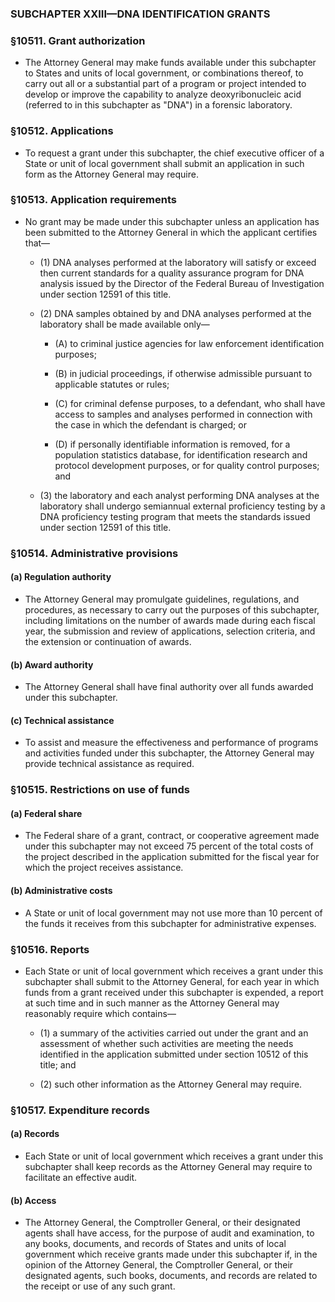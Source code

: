 ### SUBCHAPTER XXIII—DNA IDENTIFICATION GRANTS

### §10511. Grant authorization
* The Attorney General may make funds available under this subchapter to States and units of local government, or combinations thereof, to carry out all or a substantial part of a program or project intended to develop or improve the capability to analyze deoxyribonucleic acid (referred to in this subchapter as "DNA") in a forensic laboratory.

### §10512. Applications
* To request a grant under this subchapter, the chief executive officer of a State or unit of local government shall submit an application in such form as the Attorney General may require.

### §10513. Application requirements
* No grant may be made under this subchapter unless an application has been submitted to the Attorney General in which the applicant certifies that—

  * (1) DNA analyses performed at the laboratory will satisfy or exceed then current standards for a quality assurance program for DNA analysis issued by the Director of the Federal Bureau of Investigation under section 12591 of this title.

  * (2) DNA samples obtained by and DNA analyses performed at the laboratory shall be made available only—

    * (A) to criminal justice agencies for law enforcement identification purposes;

    * (B) in judicial proceedings, if otherwise admissible pursuant to applicable statutes or rules;

    * (C) for criminal defense purposes, to a defendant, who shall have access to samples and analyses performed in connection with the case in which the defendant is charged; or

    * (D) if personally identifiable information is removed, for a population statistics database, for identification research and protocol development purposes, or for quality control purposes; and


  * (3) the laboratory and each analyst performing DNA analyses at the laboratory shall undergo semiannual external proficiency testing by a DNA proficiency testing program that meets the standards issued under section 12591 of this title.

### §10514. Administrative provisions
#### (a) Regulation authority
* The Attorney General may promulgate guidelines, regulations, and procedures, as necessary to carry out the purposes of this subchapter, including limitations on the number of awards made during each fiscal year, the submission and review of applications, selection criteria, and the extension or continuation of awards.

#### (b) Award authority
* The Attorney General shall have final authority over all funds awarded under this subchapter.

#### (c) Technical assistance
* To assist and measure the effectiveness and performance of programs and activities funded under this subchapter, the Attorney General may provide technical assistance as required.

### §10515. Restrictions on use of funds
#### (a) Federal share
* The Federal share of a grant, contract, or cooperative agreement made under this subchapter may not exceed 75 percent of the total costs of the project described in the application submitted for the fiscal year for which the project receives assistance.

#### (b) Administrative costs
* A State or unit of local government may not use more than 10 percent of the funds it receives from this subchapter for administrative expenses.

### §10516. Reports
* Each State or unit of local government which receives a grant under this subchapter shall submit to the Attorney General, for each year in which funds from a grant received under this subchapter is expended, a report at such time and in such manner as the Attorney General may reasonably require which contains—

  * (1) a summary of the activities carried out under the grant and an assessment of whether such activities are meeting the needs identified in the application submitted under section 10512 of this title; and

  * (2) such other information as the Attorney General may require.

### §10517. Expenditure records
#### (a) Records
* Each State or unit of local government which receives a grant under this subchapter shall keep records as the Attorney General may require to facilitate an effective audit.

#### (b) Access
* The Attorney General, the Comptroller General, or their designated agents shall have access, for the purpose of audit and examination, to any books, documents, and records of States and units of local government which receive grants made under this subchapter if, in the opinion of the Attorney General, the Comptroller General, or their designated agents, such books, documents, and records are related to the receipt or use of any such grant.